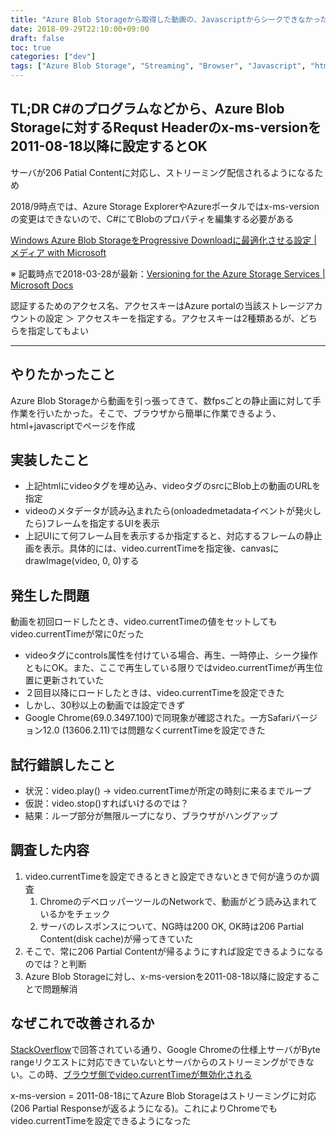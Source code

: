 ```yaml
---
title: "Azure Blob Storageから取得した動画の、Javascriptからシークできなかった話"
date: 2018-09-29T22:10:00+09:00
draft: false
toc: true
categories: ["dev"]
tags: ["Azure Blob Storage", "Streaming", "Browser", "Javascript", "html5"]
---
```


## TL;DR C#のプログラムなどから、Azure Blob Storageに対するRequst Headerのx-ms-versionを2011-08-18以降に設定するとOK
サーバが206 Patial Contentに対応し、ストリーミング配信されるようになるため
<!--more-->

2018/9時点では、Azure Storage ExplorerやAzureポータルではx-ms-versionの変更はできないので、C#にてBlobのプロパティを編集する必要がある

[Windows Azure Blob StorageをProgressive Downloadに最適化させる設定 | メディア with Microsoft](https://bit.ly/2CZ4yQJ)

※ 記載時点で2018-03-28が最新：[Versioning for the Azure Storage Services | Microsoft Docs](https://docs.microsoft.com/en-us/rest/api/storageservices/versioning-for-the-azure-storage-services)

認証するためのアクセス名、アクセスキーはAzure portalの当該ストレージアカウントの設定 ＞ アクセスキーを指定する。アクセスキーは2種類あるが、どちらを指定してもよい

- - -

## やりたかったこと
Azure Blob Storageから動画を引っ張ってきて、数fpsごとの静止画に対して手作業を行いたかった。そこで、ブラウザから簡単に作業できるよう、html+javascriptでページを作成

## 実装したこと
- 上記htmlにvideoタグを埋め込み、videoタグのsrcにBlob上の動画のURLを指定
- videoのメタデータが読み込まれたら(onloadedmetadataイベントが発火したら)フレームを指定するUIを表示
- 上記UIにて何フレーム目を表示するか指定すると、対応するフレームの静止画を表示。具体的には、video.currentTimeを指定後、canvasにdrawImage(video, 0, 0)する

## 発生した問題
動画を初回ロードしたとき、video.currentTimeの値をセットしてもvideo.currentTimeが常に0だった
- videoタグにcontrols属性を付けている場合、再生、一時停止、シーク操作ともにOK。また、ここで再生している限りではvideo.currentTimeが再生位置に更新されていた
- ２回目以降にロードしたときは、video.currentTimeを設定できた
- しかし、30秒以上の動画では設定できず
- Google Chrome(69.0.3497.100)で同現象が確認された。一方Safariバージョン12.0 (13606.2.11)では問題なくcurrentTimeを設定できた

## 試行錯誤したこと
- 状況：video.play() → video.currentTimeが所定の時刻に来るまでループ
- 仮説：video.stop()すればいけるのでは？
- 結果：ループ部分が無限ループになり、ブラウザがハングアップ

## 調査した内容
1. video.currentTimeを設定できるときと設定できないときで何が違うのか調査
    1. ChromeのデベロッパーツールのNetworkで、動画がどう読み込まれているかをチェック
    1. サーバのレスポンスについて、NG時は200 OK, OK時は206 Partial Content(disk cache)が帰ってきていた
2. そこで、常に206 Partial Contentが帰るようにすれば設定できるようになるのでは？と判断
3. Azure Blob Storageに対し、x-ms-versionを2011-08-18以降に設定することで問題解消

## なぜこれで改善されるか
[StackOverflow](https://stackoverflow.com/a/5421205)で回答されている通り、Google Chromeの仕様上サーバがByte rangeリクエストに対応できていないとサーバからのストリーミングができない。この時、[ブラウザ側でvideo.currentTimeが無効化される](https://qiita.com/tukiyo320/items/78b7f9a205da5887b40d)

x-ms-version = 2011-08-18にてAzure Blob Storageはストリーミングに対応(206 Partial Responseが返るようになる)。これによりChromeでもvideo.currentTimeを設定できるようになった


